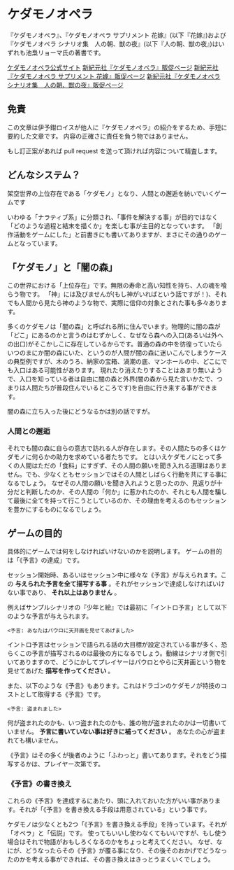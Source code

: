 # ケダモノオペラ

『ケダモノオペラ』、『ケダモノオペラ サプリメント 花嫁』(以下『花嫁』)および『ケダモノオペラ シナリオ集　人の朝、獣の夜』(以下『人の朝、獣の夜』)はいずれも池梟リョーマ氏の著書です。

[ケダモノオペラ公式サイト](https://operarpg.jp)
[新紀元社『ケダモノオペラ』販促ページ](http://www.shinkigensha.co.jp/book/978-4-753-2047-1/)
[新紀元社『ケダモノオペラ サプリメント 花嫁』販促ページ](http://www.shinkigensha.co.jp/book/978-4-7753-2104-1/)
[新紀元社『ケダモノオペラ シナリオ集　人の朝、獣の夜』販促ページ](http://www.shinkigensha.co.jp/book/978-4-7753-2183-6/)


## 免責

この文章は伊予鉗ロイスが他人に『ケダモノオペラ』の紹介をするため、手短に要約した文章です。
内容の正確さに責任を負う物ではありません。

もし訂正案があれば pull request を送って頂ければ内容について精査します。

## どんなシステム？

架空世界の上位存在である「ケダモノ」となり、人間との邂逅を紡いでいくゲームです

いわゆる「ナラティブ系」に分類され、「事件を解決する事」が目的ではなく「どのような過程と結末を描くか」を楽しむ事が主目的となっています。
「創作活動をゲームにした」と前書きにも書いてありますが、まさにその通りのゲームとなっています。

## 「ケダモノ」と「闇の森」

この世界における「上位存在」です。無限の寿命と高い知性を持ち、人の魂を喰らう物です。
「神」には及びませんが(もし神がいればという話ですが！)、それでも人間から見たら神のような物で、実際に信仰の対象とされた事も多々あります。

多くのケダモノは「闇の森」と呼ばれる所に住んでいます。物理的に闇の森が「どこ」にあるのかと言うのはむずかしく、なぜなら森への入口(あるいは外への出口)がそこかしこに存在しているからです。普通の森の中を彷徨っていたらいつのまにか闇の森にいた、というのが人間が闇の森に迷いこんでしまうケースの典型例ですが、木のうろ、納家の宝箱、渦潮の底、マンホールの中、どこにでも入口はある可能性があります。
現れたり消えたりすることはあまり無いようで、入口を知っている者は自由に闇の森と外界(闇の森から見た言いかたで、つまりは人間たちが普段住んでいるところです)を自由に行き来する事ができます。

闇の森に立ち入った後にどうなるかは別の話ですが。

### 人間との邂逅

それでも闇の森に自らの意志で訪れる人が存在します。その人間たちの多くはケダモノに何らかの助力を求めている者たちです。
とはいえケダモノにとって多くの人間はただの「食料」にすぎず、その人間の願いを聞き入れる道理はありません。でも、少なくともセッションではその人間としばらく行動を共にする事になるでしょう。
なぜその人間の願いを聞き入れようと思ったのか、見返りが十分だと判断したのか、その人間の「何か」に惹かれたのか、それとも人間を騙して最後に全てを持って行こうとしているのか、その理由を考えるのもセッションを豊かにするものになるでしょう。

## ゲームの目的

具体的にゲームでは何をしなければいけないのかを説明します。
ゲームの目的は「《予言》の達成」です。

セッション開始時、あるいはセッション中に様々な《予言》が与えられます。この **与えられた予言を全て描写する事** 。それがセッションで達成しなければいけない事であり、 **それ以上はありません** 。

例えばサンプルシナリオの『少年と絵』では最初に「イントロ予言」として以下のような予言が与えられます。

```text
<予言: あなたはパウロに天井画を見せてあげました>
```

イントロ予言はセッションで語られる話の大目標が設定されている事が多く、恐らくこの予言が描写されるのは最後の方になるでしょう。動線はシナリオ側で引いてありますので、どうにかしてプレイヤーはパウロとやらに天井画という物を見せてあげた **描写を作ってください** 。

また、以下のような《予言》もあります。これはドラゴンのケダモノが特技のコストとして取得する《予言》です。

```text
<予言: 盗まれました>
```

何が盗まれたのかも、いつ盗まれたのかも、誰の物が盗まれたのかは一切書いていません。 **予言に書いていない事は好きに補ってください** 。 あなたの心が盗まれても構いません。

《予言》はその多くが後者のように「ふわっと」書いてあります。それをどう描写するかは、プレイヤー次第です。

### 《予言》の書き換え

これらの《予言》を達成するにあたり、頭に入れておいた方がいい事があります。それが「《予言》を書き換える手段は用意されている」という事です。

ケダモノは少なくとも2つ「《予言》を書き換える手段」を持っています。それが「オペラ」と「伝説」です。
使ってもいいし使わなくてもいいですが、もし使う場合はそれで物語がおもしろくなるのかをちょっと考えてください。
なぜ、なにが、どうなったらその《予言》が覆る事になり、その後そのおかげでどうなったのかを考える事ができれば、その書き換えはきっとうまくいくでしょう。

